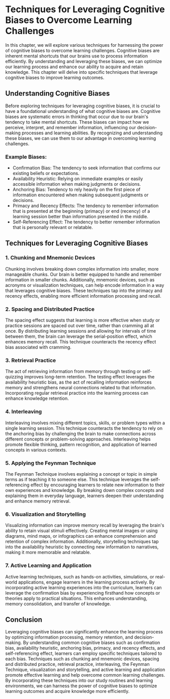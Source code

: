 Techniques for Leveraging Cognitive Biases to Overcome Learning Challenges
===================================================================================

In this chapter, we will explore various techniques for harnessing the power of cognitive biases to overcome learning challenges. Cognitive biases are inherent mental shortcuts that our brains use to process information efficiently. By understanding and leveraging these biases, we can optimize our learning process and enhance our ability to acquire and retain knowledge. This chapter will delve into specific techniques that leverage cognitive biases to improve learning outcomes.

Understanding Cognitive Biases
------------------------------

Before exploring techniques for leveraging cognitive biases, it is crucial to have a foundational understanding of what cognitive biases are. Cognitive biases are systematic errors in thinking that occur due to our brain's tendency to take mental shortcuts. These biases can impact how we perceive, interpret, and remember information, influencing our decision-making processes and learning abilities. By recognizing and understanding these biases, we can use them to our advantage in overcoming learning challenges.

### **Example Biases:**

* Confirmation Bias: The tendency to seek information that confirms our existing beliefs or expectations.
* Availability Heuristic: Relying on immediate examples or easily accessible information when making judgments or decisions.
* Anchoring Bias: Tendency to rely heavily on the first piece of information encountered when making subsequent judgments or decisions.
* Primacy and Recency Effects: The tendency to remember information that is presented at the beginning (primacy) or end (recency) of a learning session better than information presented in the middle.
* Self-Referencing Effect: The tendency to better remember information that is personally relevant or relatable.

Techniques for Leveraging Cognitive Biases
------------------------------------------

### **1. Chunking and Mnemonic Devices**

Chunking involves breaking down complex information into smaller, more manageable chunks. Our brain is better equipped to handle and remember information in smaller chunks. Additionally, mnemonic devices, such as acronyms or visualization techniques, can help encode information in a way that leverages cognitive biases. These techniques tap into the primacy and recency effects, enabling more efficient information processing and recall.

### **2. Spacing and Distributed Practice**

The spacing effect suggests that learning is more effective when study or practice sessions are spaced out over time, rather than cramming all at once. By distributing learning sessions and allowing for intervals of time between them, the brain can leverage the serial-position effect, which enhances memory recall. This technique counteracts the recency effect bias associated with cramming.

### **3. Retrieval Practice**

The act of retrieving information from memory through testing or self-quizzing improves long-term retention. The testing effect leverages the availability heuristic bias, as the act of recalling information reinforces memory and strengthens neural connections related to that information. Incorporating regular retrieval practice into the learning process can enhance knowledge retention.

### **4. Interleaving**

Interleaving involves mixing different topics, skills, or problem types within a single learning session. This technique counteracts the tendency to rely on the anchoring bias by challenging the brain to make connections across different concepts or problem-solving approaches. Interleaving helps promote flexible thinking, pattern recognition, and application of learned concepts in various contexts.

### **5. Applying the Feynman Technique**

The Feynman Technique involves explaining a concept or topic in simple terms as if teaching it to someone else. This technique leverages the self-referencing effect by encouraging learners to relate new information to their own experiences and knowledge. By breaking down complex concepts and explaining them in everyday language, learners deepen their understanding and enhance memory retrieval.

### **6. Visualization and Storytelling**

Visualizing information can improve memory recall by leveraging the brain's ability to retain visual stimuli effectively. Creating mental images or using diagrams, mind maps, or infographics can enhance comprehension and retention of complex information. Additionally, storytelling techniques tap into the availability heuristic by connecting new information to narratives, making it more memorable and relatable.

### **7. Active Learning and Application**

Active learning techniques, such as hands-on activities, simulations, or real-world applications, engage learners in the learning process actively. By incorporating active learning experiences into the curriculum, learners can leverage the confirmation bias by experiencing firsthand how concepts or theories apply to practical situations. This enhances understanding, memory consolidation, and transfer of knowledge.

Conclusion
----------

Leveraging cognitive biases can significantly enhance the learning process by optimizing information processing, memory retention, and decision-making. By understanding common cognitive biases such as confirmation bias, availability heuristic, anchoring bias, primacy, and recency effects, and self-referencing effect, learners can employ specific techniques tailored to each bias. Techniques such as chunking and mnemonic devices, spacing and distributed practice, retrieval practice, interleaving, the Feynman Technique, visualization and storytelling, and active learning and application promote effective learning and help overcome common learning challenges. By incorporating these techniques into our study routines and learning environments, we can harness the power of cognitive biases to optimize learning outcomes and acquire knowledge more efficiently.
